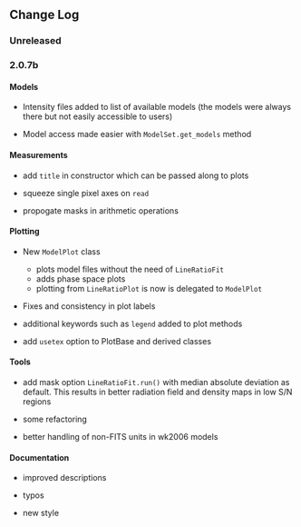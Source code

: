 ## Change Log

### Unreleased

### 2.0.7b

#### Models
- Intensity files added to list of available models (the models were always there but not easily accessible to users)

- Model access made easier with `ModelSet.get_models` method

#### Measurements
- add `title` in constructor which can be passed along to plots

- squeeze single pixel axes on `read`

- propogate masks in arithmetic operations

#### Plotting
- New `ModelPlot` class 
    - plots model files without the need of `LineRatioFit`
    - adds phase space plots
    - plotting from `LineRatioPlot` is now is delegated to `ModelPlot`

- Fixes and consistency in plot labels

- additional keywords such as `legend` added to plot methods

- add `usetex` option to PlotBase and derived classes

#### Tools
- add mask option `LineRatioFit.run()` with median absolute deviation as default. This results in better radiation field and density maps in low S/N regions

- some refactoring

- better handling of non-FITS units in wk2006 models

#### Documentation
- improved descriptions

- typos

- new style
